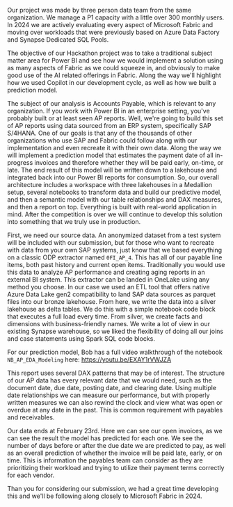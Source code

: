 Our project was made by three person data team from the same organization. We manage a P1 capacity with a little over 300 monthly users. In 2024 we are actively evaluating every aspect of Microsoft Fabric and moving over workloads that were previously based on Azure Data Factory and Synapse Dedicated SQL Pools. 

The objective of our Hackathon project was to take a traditional subject matter area for Power BI and see how we would implement a solution using as many aspects of Fabric as we could squeeze in, and obviously to make good use of the AI related offerings in Fabric. Along the way we'll highlight how we used Copilot in our development cycle, as well as how we built a prediction model. 

The subject of our analysis is Accounts Payable, which is relevant to any organization. If you work with Power BI in an enterprise setting, you've probably built or at least seen AP reports. Well, we're going to build this set of AP reports using data sourced from an ERP system, specifically SAP S/4HANA. One of our goals is that any of the thousands of other organizations who use SAP and Fabric could follow along with our implementation and even recreate it with their own data. Along the way we will implement a prediction model that estimates the payment date of all in-progress invoices and therefore whether they will be paid early, on-time, or late. The end result of this model will be written down to a lakehouse and integrated back into our Power BI reports for consumption. So, our overall architecture includes a workspace with three lakehouses in a Medallion setup, several notebooks to transform data and build our predictive model, and then a semantic model with our table relationships and DAX measures, and then a report on top. Everything is built with real-world application in mind. After the competition is over we will continue to develop this solution into something that we truly use in production.

First, we need our source data. An anonymized dataset from a test system will be included with our submission, but for those who want to recreate with data from your own SAP systems, just know that we based everything on a classic ODP extractor named `0FI_AP_4`. This has all of our payable line items, both past history and current open items. Traditionally you would use this data to analyze AP performance and creating aging reports in an external BI system. This extractor can be landed in OneLake using any method you choose. In our case we used an ETL tool that offers native Azure Data Lake gen2 compatibility to land SAP data sources as parquet files into our bronze lakehouse. From here, we write the data into a silver lakehouse as delta tables. We do this with a simple notebook code block that executes a full load every time. From silver, we create facts and dimensions with business-friendly names. We write a lot of view in our existing Synapse warehouse, so we liked the flexibility of doing all our joins and case statements using Spark SQL code blocks.

For our prediction model, Bob has a full video walkthrough of the notebook `NB_AP_EDA_Modeling` here: https://youtu.be/EXAY1rVWJZA

This report uses several DAX patterns that may be of interest. The structure of our AP data has every relevant date that we would need, such as the document date, due date, posting date, and clearing date. Using multiple date relationships we can measure our performance, but with properly written measures we can also rewind the clock and view what was open or overdue at any date in the past. This is common requirement with payables and receivables.

Our data ends at February 23rd. Here we can see our open invoices, as we can see the result the model has predicted for each one. We see the number of days before or after the due date we are predicted to pay, as well as an overall prediction of whether the invoice will be paid late, early, or on time. This is information the payables team can consider as they are prioritizing their workload and trying to utilize their payment terms correctly for each vendor.

Than you for considering our submission, we had a great time developing this and we'll be following along closely to Microsoft Fabric in 2024.
